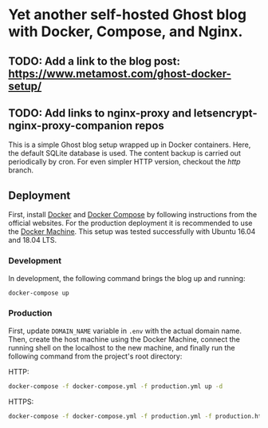 # Yet another self-hosted Ghost blog with Docker, Compose, and Nginx.

## TODO: Add a link to the blog post: https://www.metamost.com/ghost-docker-setup/
## TODO: Add links to nginx-proxy and letsencrypt-nginx-proxy-companion repos

This is a simple Ghost blog setup wrapped up in Docker containers. Here, the default SQLite database is used. The content backup is carried out periodically by cron. For even simpler HTTP version, checkout the *http* branch.

## Deployment

First, install [Docker](https://docs.docker.com/install/linux/docker-ce/ubuntu/) and [Docker Compose](https://docs.docker.com/compose/install/) by following instructions from the official websites. For the production deployment it is recommended to use the [Docker Machine](https://docs.docker.com/machine/install-machine/). This setup was tested successfully with Ubuntu 16.04 and 18.04 LTS.

### Development

In development, the following command brings the blog up and running:
```bash
docker-compose up
```

### Production

First, update `DOMAIN_NAME` variable in `.env` with the actual domain name. Then, create the host machine using the Docker Machine, connect the running shell on the localhost to the new machine, and finally run the following command from the project's root directory:

HTTP:
```bash
docker-compose -f docker-compose.yml -f production.yml up -d
```

HTTPS:
```bash
docker-compose -f docker-compose.yml -f production.yml -f production.https.yml up -d
```

